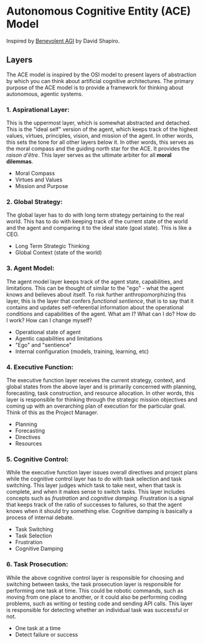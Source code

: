 # Autonomous Cognitive Entity (ACE) Model

Inspired by [Benevolent AGI](https://github.com/daveshap/Benevolent_AGI) by David Shapiro.

## Layers

The ACE model is inspired by the OSI model to present layers of abstraction by which you can think about artificial cognitive architectures. The primary purpose of the ACE model is to provide a framework for thinking about autonomous, agentic systems. 

### 1. **Aspirational Layer:**

This is the uppermost layer, which is somewhat abstracted and detached. This is the "ideal self" version of the agent, which keeps track of the highest values, virtues, principles, vision, and mission of the agent. In other words, this sets the tone for all other layers below it. In other words, this serves as the moral compass and the guiding north star for the ACE. It provides the *raison d'être*. This layer serves as the ultimate arbiter for all **moral dilemmas**.
  - Moral Compass
  - Virtues and Values
  - Mission and Purpose

### 2. **Global Strategy:**
The global layer has to do with long term strategy pertaining to the real world. This has to do with keeping track of the current state of the world and the agent and comparing it to the ideal state (goal state). This is like a CEO.
  - Long Term Strategic Thinking
  - Global Context (state of the world)

### 3. **Agent Model:**
The agent model layer keeps track of the agent state, capabilities, and limitations. This can be thought of similar to the "ego" - what the agent knows and believes about itself. To risk further anthropomorphizing this layer, this is the layer that confers *functional sentience*, that is to say that it contains and updates self-referential information about the operational conditions and capabilities of the agent. What am I? What can I do? How do I work? How can I change myself?
  - Operational state of agent
  - Agentic capabilities and limitations
  - "Ego" and "sentience"
  - Internal configuration (models, training, learning, etc)

### 4. **Executive Function:**
The executive function layer receives the current strategy, context, and global states from the above layer and is primarily concerned with planning, forecasting, task construction, and resource allocation. In other words, this layer is responsible for thinking through the strategic mission objectives and coming up with an overarching plan of execution for the particular goal. Think of this as the Project Manager.
  - Planning
  - Forecasting
  - Directives
  - Resources

### 5. **Cognitive Control:**
While the executive function layer issues overall directives and project plans while the cognitive control layer has to do with task selection and task switching. This layer judges which task to take next, when that task is complete, and when it makes sense to switch tasks. This layer includes concepts such as *frustration* and *cognitive damping*. Frustration is a signal that keeps track of the ratio of successes to failures, so that the agent knows when it should try something else. Cognitive damping is basically a process of internal debate.
  - Task Switching
  - Task Selection
  - Frustration
  - Cognitive Damping

### 6. **Task Prosecution:**
While the above cognitive control layer is responsible for choosing and switching between tasks, the task prosecution layer is responsible for performing one task at time. This could be robotic commands, such as moving from one place to another, or it could also be performing coding problems, such as writing or testing code and sending API calls. This layer is responsible for detecting whether an individual task was successful or not.
  - One task at a time
  - Detect failure or success